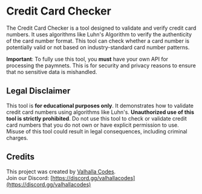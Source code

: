# Credit Card Checker

The Credit Card Checker is a tool designed to validate and verify credit card numbers. It uses algorithms like Luhn's Algorithm to verify the authenticity of the card number format. This tool can check whether a card number is potentially valid or not based on industry-standard card number patterns.

**Important**: To fully use this tool, you **must** have your own API for processing the paymnets. This is for security and privacy reasons to ensure that no sensitive data is mishandled.

## Legal Disclaimer

This tool is **for educational purposes only**. It demonstrates how to validate credit card numbers using algorithms like Luhn's. **Unauthorized use of this tool is strictly prohibited**. Do not use this tool to check or validate credit card numbers that you do not own or have explicit permission to use. Misuse of this tool could result in legal consequences, including criminal charges.

## Credits

This project was created by [Valhalla Codes](https://discord.gg/valhallacodes).  
Join our Discord: [https://discord.gg/valhallacodes](https://discord.gg/valhallacodes)
